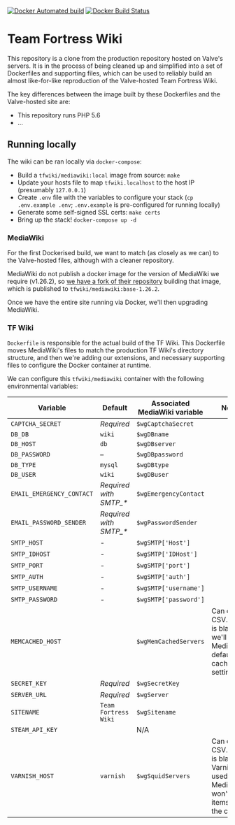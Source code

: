 [![Docker Automated build](https://img.shields.io/docker/automated/tfwiki/mediawiki.svg)](https://hub.docker.com/r/tfwiki/mediawiki/)
[![Docker Build Status](https://img.shields.io/docker/build/tfwiki/mediawiki.svg)](https://hub.docker.com/r/tfwiki/mediawiki/)

Team Fortress Wiki
====================

This repository is a clone from the production repository hosted on Valve's servers. It is in the process of being cleaned up and simplified into a set of Dockerfiles and supporting files, which can be used to reliably build an almost like-for-like reproduction of the Valve-hosted Team Fortress Wiki.

The key differences between the image built by these Dockerfiles and the Valve-hosted site are:
* This repository runs PHP 5.6
* ...

## Running locally

The wiki can be ran locally via `docker-compose`:

* Build a `tfwiki/mediawiki:local` image from source: `make`
* Update your hosts file to map `tfwiki.localhost` to the host IP (presumably `127.0.0.1`)
* Create `.env` file with the variables to configure your stack (`cp .env.example .env`; `.env.example` is pre-configured for running locally)
* Generate some self-signed SSL certs: `make certs`
* Bring up the stack! `docker-compose up -d`

### MediaWiki

For the first Dockerised build, we want to match (as closely as we can) to the Valve-hosted files, although with a cleaner repository.

MediaWiki do not publish a docker image for the version of MediaWiki we require (v1.26.2), so [we have a fork of their repository](https://github.com/tfwiki/mediawiki-docker) building that image, which is published to `tfwiki/mediawiki:base-1.26.2`.

Once we have the entire site running via Docker, we'll then upgrading MediaWiki.

### TF Wiki

`Dockerfile` is responsible for the actual build of the TF Wiki. This Dockerfile moves MediaWiki's files to match the production TF Wiki's directory structure, and then we're adding our extensions, and necessary supporting files to configure the Docker container at runtime.

We can configure this `tfwiki/mediawiki` container with the following environmental variables:

Variable                  | Default                 | Associated MediaWiki variable | Notes
------------------------- | ----------------------- | ----------------------------- | -----
`CAPTCHA_SECRET`          | *Required*              | `$wgCaptchaSecret`            | 
`DB_DB`                   | `wiki`                  | `$wgDBname`                   |
`DB_HOST`                 | `db`                    | `$wgDBserver`                 |
`DB_PASSWORD`             | –                       | `$wgDBpassword`               |
`DB_TYPE`                 | `mysql`                 | `$wgDBtype`                   |
`DB_USER`                 | `wiki`                  | `$wgDBuser`                   |
`EMAIL_EMERGENCY_CONTACT` | *Required with SMTP_\** | `$wgEmergencyContact`         | 
`EMAIL_PASSWORD_SENDER `  | *Required with SMTP_\** | `$wgPasswordSender`           | 
`SMTP_HOST`               | -                       | `$wgSMTP['Host']`             |
`SMTP_IDHOST`             | -                       | `$wgSMTP['IDHost']`           |
`SMTP_PORT`               | -                       | `$wgSMTP['port']`             |
`SMTP_AUTH`               | -                       | `$wgSMTP['auth']`             |
`SMTP_USERNAME`           | -                       | `$wgSMTP['username']`         |
`SMTP_PASSWORD`           | -                       | `$wgSMTP['password']`         |
`MEMCACHED_HOST`          |                         | `$wgMemCachedServers`         | Can declare CSV. If this is blank we'll use MediaWiki's default cache settings
`SECRET_KEY`              | *Required*              | `$wgSecretKey`                |
`SERVER_URL`              | *Required*              | `$wgServer`                   |
`SITENAME`                | `Team Fortress Wiki`    | `$wgSitename`                 |
`STEAM_API_KEY`           |                         | N/A                           |
`VARNISH_HOST`            | `varnish`               | `$wgSquidServers`             | Can declare CSV. If this is blank and Varnish is used, MediaWiki won't purge items from the cache
